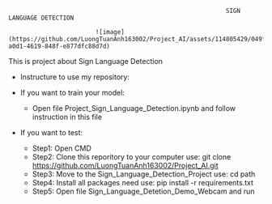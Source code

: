                                                                 SIGN LANGUAGE DETECTION

                            ![image](https://github.com/LuongTuanAnh163002/Project_AI/assets/114805429/049fe447-a0d1-4619-848f-e877dfc88d7d)


This is project about Sign Language Detection


* Instructure to use my repository:
+ If you want to train your model:
  - Open file Project_Sign_Language_Detection.ipynb and follow instruction in this file
  
+ If you want to test:
  - Step1: Open CMD
  - Step2: Clone this reporitory to your computer use: git clone https://github.com/LuongTuanAnh163002/Project_AI.git
  - Step3: Move to the Sign_Language_Detection_Project use: cd path
  - Step4: Install all packages need use: pip install -r requirements.txt
  - Step5: Open file Sign_Language_Detetion_Demo_Webcam and run
